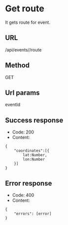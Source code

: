 # Get route

It gets route for event.

## URL

/api/events/<eventId>/route

## Method

GET

## Url params

eventId


## Success response

- Code: 200
- Content:
```
{
    "coordinates":[{
		lat:Number,
		lon:Number
	}]
}
```

## Error response
- Code: 400
- Content:
```
{
    "errors": [error]
}
```